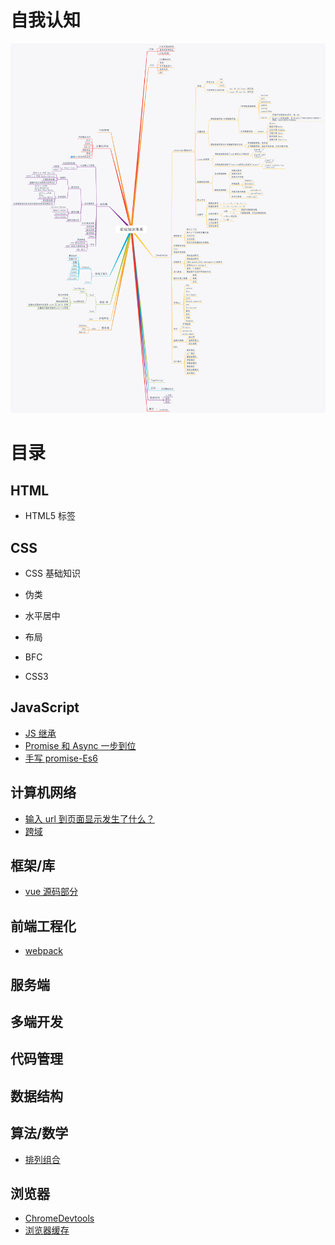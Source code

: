 # 自我认知

![知识体系](./resources/前端知识体系.png)

# 目录

## HTML

- HTML5 标签

## CSS

- CSS 基础知识

- 伪类

- 水平居中

- 布局

- BFC

- CSS3

## JavaScript

- [JS 继承](./JavaScript/JS继承.md)
- [Promise 和 Async 一步到位](./JavaScript/Promise和Async一步到位.md)
- [手写 promise-Es6](./JavaScript/promise.md)

## 计算机网络

- [输入 url 到页面显示发生了什么？](./计算机网络/url/url.md)
- [跨域](./计算机网络/跨域/index.md)

## 框架/库

- [vue 源码部分](./框架/vue源码部分/源码解析.md)

## 前端工程化

- [webpack ](./前端工程化/webpack初上手.md)

## 服务端

## 多端开发

## 代码管理

## 数据结构

## 算法/数学

- [排列组合](./算法和数学/排列组合.md)

## 浏览器

- [ChromeDevtools](./浏览器/chrome-devtools.md)
- [浏览器缓存](./浏览器/浏览器缓存/index.md)
